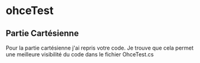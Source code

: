 # ohceTest

## Partie Cartésienne

Pour la partie cartésienne j'ai repris votre code.
Je trouve que cela permet une meilleure visibilité du code dans le fichier OhceTest.cs
